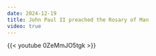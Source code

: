 ```yaml
---
date: 2024-12-19
title: John Paul II preached the Rosary of Man
video: true
---
```



{{< youtube 0ZeMmJO5tgk >}}
